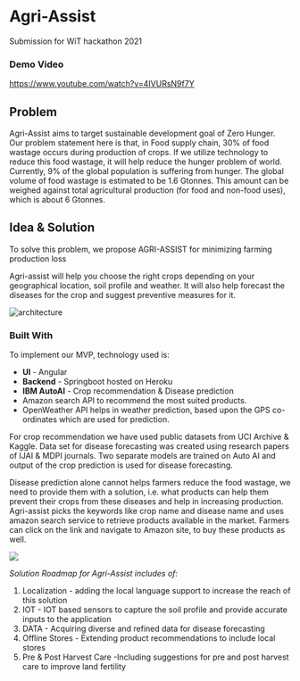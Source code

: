 # Agri-Assist
Submission for WiT hackathon 2021

### Demo Video 
https://www.youtube.com/watch?v=4IVURsN9f7Y

## Problem
Agri-Assist aims to target sustainable development goal of Zero Hunger.
Our problem statement here is that, in Food supply chain, 30% of food wastage occurs during production of crops. 
If we utilize technology to reduce this food wastage, it will help reduce the hunger problem of world. Currently, 9% of the global population is suffering from hunger. The global volume of food wastage is estimated to be 1.6 Gtonnes. This amount can be weighed against total agricultural production (for food and non-food uses), 
which is about 6 Gtonnes. 

## Idea & Solution
To solve this problem, we propose AGRI-ASSIST for minimizing farming production loss 

Agri-assist will help you choose the right crops depending on your geographical location, soil profile and weather.
It will also help forecast the diseases for the crop and suggest preventive measures for it.

![architecture](https://i.ibb.co/zswRnPF/agri-arch.png)

### Built With 

To implement our MVP, technology used is:
- **UI** - Angular
- **Backend** - Springboot hosted on Heroku
- **IBM AutoAI** - Crop recommendation & Disease prediction
- Amazon search API to recommend the most suited products.
- OpenWeather API helps in weather prediction, based upon the GPS co-ordinates which are used for prediction.

For crop recommendation we have used public datasets from UCI Archive & Kaggle. Data set for disease forecasting was created using research papers of IJAI & MDPI journals. Two separate models are trained on Auto AI and output of the crop prediction is used for disease forecasting.

Disease prediction alone cannot helps farmers reduce the food wastage, we need to provide them with a solution, i.e. what products can help them prevent their crops from these diseases and help in increasing production. Agri-assist picks the keywords like crop name and disease name and uses amazon search service to retrieve products available in the market. Farmers can click on the link and navigate to Amazon site, to buy these products as well.


![](https://i.ibb.co/QJxfKtV/agre-future.png)

*Solution Roadmap for Agri-Assist includes of:*
1. Localization - adding the local language support to increase the reach of this solution
2. IOT - IOT based sensors to capture the soil profile and provide accurate inputs to the application
3. DATA - Acquiring diverse and refined data for disease forecasting
4. Offline Stores - Extending product recommendations to include local stores
5. Pre & Post Harvest Care -Including suggestions for pre and post harvest care to improve land fertility
